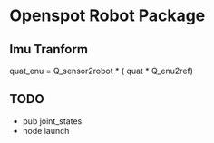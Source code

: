 # Openspot Robot Package

## Imu Tranform

quat_enu = Q_sensor2robot * ( quat * Q_enu2ref)


## TODO
- pub joint_states
- node launch
